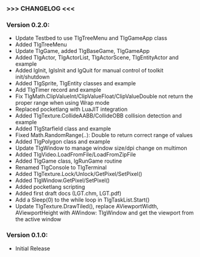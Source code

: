 ### >>> CHANGELOG <<<

### Version 0.2.0:
- Update Testbed to use TlgTreeMenu and TlgGameApp class
- Added TlgTreeMenu
- Update TlgGame, added TlgBaseGame, TlgGameApp
- Added TlgActor, TlgActorList, TlgActorScene, TlgEntityActor and example
- Added lgInit, lgIsInit and lgQuit for manual control of toolkit init/shutdown
- Added TlgSprite, TlgEntity classes and example
- Add TlgTimer record and example
- Fix TlgMath.ClipValueInt/ClipValueFloat/ClipValueDouble not return the proper range when using Wrap mode
- Replaced pocketlang with LuaJIT integration 
- Added TlgTexture.CollideAABB/CollideOBB collision detection and example
- Added TlgStarfield class and example
- Fixed Math.RandomRange(..): Double to return correct range of values
- Added TlgPolygon class and example
- Update TlgWindow to manage window size/dpi change on multimon
- Added TlgVideo.LoadFromFile/LoadFromZipFile
- Added TlgGame class, lgRunGame routine
- Renamed TlgConsole to TlgTerminal
- Added TlgTexture.Lock/Unlock/GetPixel/SetPixel()
- Added TlgWindow.GetPixel/SetPixel()
- Added pocketlang scripting
- Added first draft docs (LGT.chm, LGT.pdf)
- Add a Sleep(0) to the while loop in TlgTaskList.Start()
- Update TlgTexture.DrawTiled(), replace  AViewportWidth, AViewportHeight with AWindow: TlgWindow and get the viewport from
  the active window

### Version 0.1.0:
- Initial Release